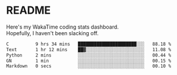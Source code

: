 # README

Here's my WakaTime coding stats dashboard.  
Hopefully, I haven't been slacking off.

<!--START_SECTION:waka-->

```txt
C          9 hrs 34 mins   ██████████████████████░░░   88.18 %
Text       1 hr 12 mins    ██▓░░░░░░░░░░░░░░░░░░░░░░   11.08 %
Python     2 mins          ░░░░░░░░░░░░░░░░░░░░░░░░░   00.44 %
GN         1 min           ░░░░░░░░░░░░░░░░░░░░░░░░░   00.15 %
Markdown   0 secs          ░░░░░░░░░░░░░░░░░░░░░░░░░   00.10 %
```

<!--END_SECTION:waka-->